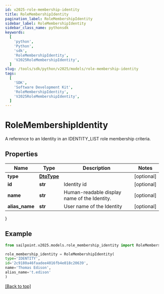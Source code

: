 ```yaml
---
id: v2025-role-membership-identity
title: RoleMembershipIdentity
pagination_label: RoleMembershipIdentity
sidebar_label: RoleMembershipIdentity
sidebar_class_name: pythonsdk
keywords:
  [
    'python',
    'Python',
    'sdk',
    'RoleMembershipIdentity',
    'V2025RoleMembershipIdentity',
  ]
slug: /tools/sdk/python/v2025/models/role-membership-identity
tags:
  [
    'SDK',
    'Software Development Kit',
    'RoleMembershipIdentity',
    'V2025RoleMembershipIdentity',
  ]
---
```


# RoleMembershipIdentity

A reference to an Identity in an IDENTITY_LIST role membership criteria.

## Properties

| Name | Type | Description | Notes |
| --- | --- | --- | --- |
| **type** | [**DtoType**](dto-type) |  | [optional] |
| **id** | **str** | Identity id | [optional] |
| **name** | **str** | Human-readable display name of the Identity. | [optional] |
| **alias_name** | **str** | User name of the Identity | [optional] |

}

## Example

```python
from sailpoint.v2025.models.role_membership_identity import RoleMembershipIdentity

role_membership_identity = RoleMembershipIdentity(
type='IDENTITY',
id='2c9180a46faadee4016fb4e018c20639',
name='Thomas Edison',
alias_name='t.edison'
)

```

[[Back to top]](#)
